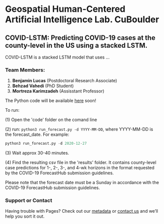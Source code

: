 # Geospatial Human-Centered Artificial Intelligence Lab. CuBoulder

## COVID-LSTM: Predicting COVID-19 cases at the county-level in the US using a stacked LSTM.


COVID-LSTM is a stacked LSTM model that uses ...

### Team Members:

1. **Benjamin Lucas** (Postdoctoral Research Associate)
2. **Behzad Vahedi** (PhD Student)
3. **Mortreza Karimzadeh** (Assisstant Professor)

The Python code will be available [here](https://github.com/geohai/covid-lstm) soon!






To run:

(1) Open the 'code' folder on the comand line

(2) run: `python3 run_forecast.py -d YYYY-MM-DD`, where YYYY-MM-DD is the forecast_date. For example:

```python
python3 run_forecast.py -d 2020-12-27
```

(3) Wait approx 30-40 minutes.

(4) Find the resulting csv file in the 'results' folder. It contains county-level case predictions for 1-, 2-, 3-, and 4-wk horizons in the format requested by the COVID-19 ForecastHub submission guidelines.

Please note that the forecast date must be a Sunday in accordance with the COVID-19 ForecastHub submission guidelines.



### Support or Contact

Having trouble with Pages? Check out our [metadata](https://github.com/geohai/covid-lstm/blob/main/metadata.yml) or [contact us](mailto:benjamin.Lucas@colorado.edu) and we’ll help you sort it out.
